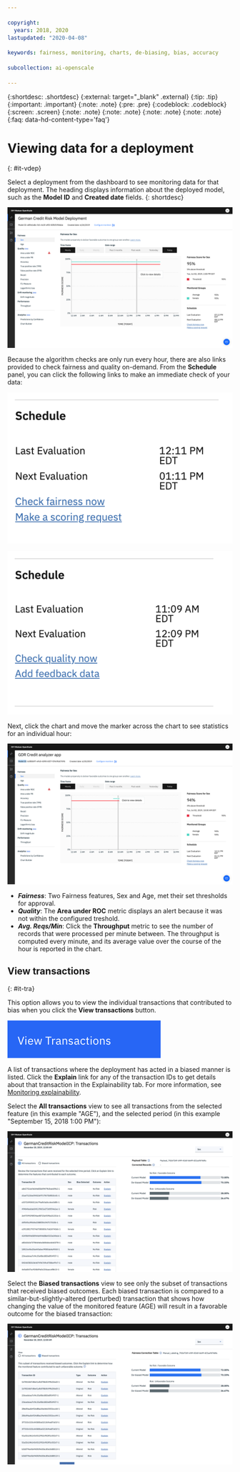 ```yaml
---

copyright:
  years: 2018, 2020
lastupdated: "2020-04-08"

keywords: fairness, monitoring, charts, de-biasing, bias, accuracy

subcollection: ai-openscale

---
```


{:shortdesc: .shortdesc}
{:external: target="_blank" .external}
{:tip: .tip}
{:important: .important}
{:note: .note}
{:pre: .pre}
{:codeblock: .codeblock}
{:screen: .screen}
{:note: .note}
{:note: .note}
{:note: .note}
{:note: .note}
{:faq: data-hd-content-type='faq'}

# Viewing data for a deployment
{: #it-vdep}

Select a deployment from the dashboard to see monitoring data for that deployment. The heading displays information about the deployed model, such as the **Model ID** and **Created date** fields.
{: shortdesc}

![Time series chart is displayed with hours for one day and a fairness score](images/wos-insight-time-chart.png)

Because the algorithm checks are only run every hour, there are also links provided to check fairness and quality on-demand. From the **Schedule** panel, you can click the following links to make an immediate check of your data:

![check fairness button is shown](images/wos-fairness-button.png)


![check quality button is shown](images/wos-quality-button.png)

Next, click the chart and move the marker across the chart to see statistics for an individual hour:

![Time series chart detail is shown with a specific data point in the chart selected and a tooltip saying to click to view details](images/wos-insight-time-detail.png)

- ***Fairness***: Two Fairness features, Sex and Age, met their set thresholds for approval.
- ***Quality***: The **Area under ROC** metric displays an alert because it was not within the configured treshold.
- ***Avg. Reqs/Min***: Click the **Throughput** metric to see the number of records that were processed per minute between. The throughput is computed every minute, and its average value over the course of the hour is reported in the chart.


## View transactions
{: #it-tra}

This option allows you to view the individual transactions that contributed to bias when you click the **View transactions** button.

![View transactions button is displayed](images/wos-view_transactions.png)

A list of transactions where the deployment has acted in a biased manner is listed. Click the **Explain** link for any of the transaction IDs to get details about that transaction in the Explainability tab. For more information, see [Monitoring explainability](/docs/services/ai-openscale?topic=ai-openscale-ie-ov).

Select the **All transactions** view to see all transactions from the selected feature (in this example "AGE"), and the selected period (in this example "September 15, 2018 1:00 PM"):

![Transaction lists all transactions for a specific data point](images/wos-explain-all-transactions.png)

Select the **Biased transactions** view to see only the subset of transactions that received biased outcomes. Each biased transaction is compared to a similar-but-slightly-altered (perturbed) transaction that shows how changing the value of the monitored feature (AGE) will result in a favorable outcome for the biased transaction:

![Transaction lists only biased transactions](images/wos-explain-debias-transactions.png)



